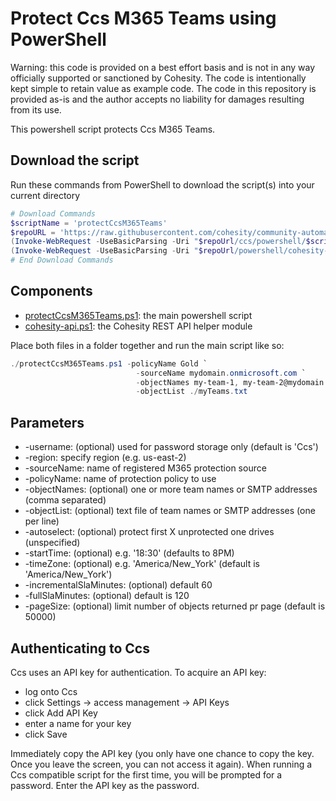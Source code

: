 # Protect Ccs M365 Teams using PowerShell

Warning: this code is provided on a best effort basis and is not in any way officially supported or sanctioned by Cohesity. The code is intentionally kept simple to retain value as example code. The code in this repository is provided as-is and the author accepts no liability for damages resulting from its use.

This powershell script protects Ccs M365 Teams.

## Download the script

Run these commands from PowerShell to download the script(s) into your current directory

```powershell
# Download Commands
$scriptName = 'protectCcsM365Teams'
$repoURL = 'https://raw.githubusercontent.com/cohesity/community-automation-samples/main'
(Invoke-WebRequest -UseBasicParsing -Uri "$repoUrl/ccs/powershell/$scriptName/$scriptName.ps1").content | Out-File "$scriptName.ps1"; (Get-Content "$scriptName.ps1") | Set-Content "$scriptName.ps1"
(Invoke-WebRequest -UseBasicParsing -Uri "$repoUrl/powershell/cohesity-api/cohesity-api.ps1").content | Out-File cohesity-api.ps1; (Get-Content cohesity-api.ps1) | Set-Content cohesity-api.ps1
# End Download Commands
```

## Components

* [protectCcsM365Teams.ps1](https://raw.githubusercontent.com/cohesity/community-automation-samples/main/ccs/powershell/protectCcsM365Teams/protectCcsM365Teams.ps1): the main powershell script
* [cohesity-api.ps1](https://raw.githubusercontent.com/cohesity/community-automation-samples/main/powershell/cohesity-api/cohesity-api.ps1): the Cohesity REST API helper module

Place both files in a folder together and run the main script like so:

```powershell
./protectCcsM365Teams.ps1 -policyName Gold `
                            -sourceName mydomain.onmicrosoft.com `
                            -objectNames my-team-1, my-team-2@mydomain.onmicrosoft.com `
                            -objectList ./myTeams.txt
```

## Parameters

* -username: (optional) used for password storage only (default is 'Ccs')
* -region: specify region (e.g. us-east-2)
* -sourceName: name of registered M365 protection source
* -policyName: name of protection policy to use
* -objectNames: (optional) one or more team names or SMTP addresses (comma separated)
* -objectList: (optional) text file of team names or SMTP addresses (one per line)
* -autoselect: (optional) protect first X unprotected one drives (unspecified)
* -startTime: (optional) e.g. '18:30' (defaults to 8PM)
* -timeZone: (optional) e.g. 'America/New_York' (default is 'America/New_York')
* -incrementalSlaMinutes: (optional) default 60
* -fullSlaMinutes: (optional) default is 120
* -pageSize: (optional) limit number of objects returned pr page (default is 50000)

## Authenticating to Ccs

Ccs uses an API key for authentication. To acquire an API key:

* log onto Ccs
* click Settings -> access management -> API Keys
* click Add API Key
* enter a name for your key
* click Save

Immediately copy the API key (you only have one chance to copy the key. Once you leave the screen, you can not access it again). When running a Ccs compatible script for the first time, you will be prompted for a password. Enter the API key as the password.
